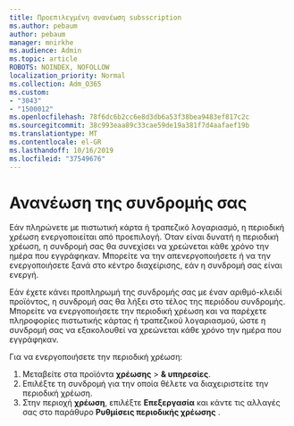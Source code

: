 ```yaml
---
title: Προεπιλεγμένη ανανέωση subsscription
ms.author: pebaum
author: pebaum
manager: mnirkhe
ms.audience: Admin
ms.topic: article
ROBOTS: NOINDEX, NOFOLLOW
localization_priority: Normal
ms.collection: Adm_O365
ms.custom:
- "3043"
- "1500012"
ms.openlocfilehash: 78f6dc6b2cc6e8d3db6a53f38bea9483ef817c2c
ms.sourcegitcommit: 38c993eaa89c33cae59de19a381f7d4aafaef19b
ms.translationtype: MT
ms.contentlocale: el-GR
ms.lasthandoff: 10/16/2019
ms.locfileid: "37549676"
---
```

# <a name="renewing-your-subscription"></a>Ανανέωση της συνδρομής σας

Εάν πληρώνετε με πιστωτική κάρτα ή τραπεζικό λογαριασμό, η περιοδική χρέωση ενεργοποιείται από προεπιλογή. Όταν είναι δυνατή η περιοδική χρέωση, η συνδρομή σας θα συνεχίσει να χρεώνεται κάθε χρόνο την ημέρα που εγγράφηκαν. Μπορείτε να την απενεργοποιήσετε ή να την ενεργοποιήσετε ξανά στο κέντρο διαχείρισης, εάν η συνδρομή σας είναι ενεργή.

Εάν έχετε κάνει προπληρωμή της συνδρομής σας με έναν αριθμό-κλειδί προϊόντος, η συνδρομή σας θα λήξει στο τέλος της περιόδου συνδρομής. Μπορείτε να ενεργοποιήσετε την περιοδική χρέωση και να παρέχετε πληροφορίες πιστωτικής κάρτας ή τραπεζικού λογαριασμού, ώστε η συνδρομή σας να εξακολουθεί να χρεώνεται κάθε χρόνο την ημέρα που εγγράφηκαν.

Για να ενεργοποιήσετε την περιοδική χρέωση: 

1. Μεταβείτε στα προϊόντα **χρέωσης** > **& υπηρεσίες**.
2. Επιλέξτε τη συνδρομή για την οποία θέλετε να διαχειριστείτε την περιοδική χρέωση.
3. Στην περιοχή **χρέωση**, επιλέξτε **Επεξεργασία** και κάντε τις αλλαγές σας στο παράθυρο **Ρυθμίσεις περιοδικής χρέωσης** . 